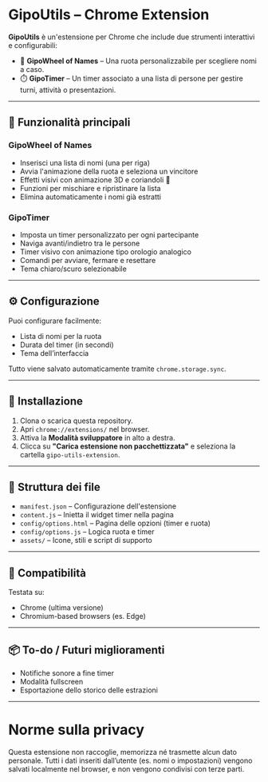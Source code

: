 # GipoUtils – Chrome Extension

**GipoUtils** è un'estensione per Chrome che include due strumenti interattivi e configurabili:

- 🎡 **GipoWheel of Names** – Una ruota personalizzabile per scegliere nomi a caso.
- ⏱️ **GipoTimer** – Un timer associato a una lista di persone per gestire turni, attività o presentazioni.

---

## 🧩 Funzionalità principali

### GipoWheel of Names

- Inserisci una lista di nomi (una per riga)
- Avvia l'animazione della ruota e seleziona un vincitore
- Effetti visivi con animazione 3D e coriandoli 🎉
- Funzioni per mischiare e ripristinare la lista
- Elimina automaticamente i nomi già estratti

### GipoTimer

- Imposta un timer personalizzato per ogni partecipante
- Naviga avanti/indietro tra le persone
- Timer visivo con animazione tipo orologio analogico
- Comandi per avviare, fermare e resettare
- Tema chiaro/scuro selezionabile

---

## ⚙️ Configurazione

Puoi configurare facilmente:

- Lista di nomi per la ruota
- Durata del timer (in secondi)
- Tema dell’interfaccia

Tutto viene salvato automaticamente tramite `chrome.storage.sync`.

---

## 🚀 Installazione

1. Clona o scarica questa repository.
2. Apri `chrome://extensions/` nel browser.
3. Attiva la **Modalità sviluppatore** in alto a destra.
4. Clicca su **"Carica estensione non pacchettizzata"** e seleziona la cartella `gipo-utils-extension`.

---

## 📁 Struttura dei file

- `manifest.json` – Configurazione dell'estensione
- `content.js` – Inietta il widget timer nella pagina
- `config/options.html` – Pagina delle opzioni (timer e ruota)
- `config/options.js` – Logica ruota e timer
- `assets/` – Icone, stili e script di supporto

---

## 🧪 Compatibilità

Testata su:

- Chrome (ultima versione)
- Chromium-based browsers (es. Edge)

---

## 📦 To-do / Futuri miglioramenti

- Notifiche sonore a fine timer
- Modalità fullscreen
- Esportazione dello storico delle estrazioni

---

# Norme sulla privacy
Questa estensione non raccoglie, memorizza né trasmette alcun dato personale. Tutti i dati inseriti dall’utente (es. nomi o impostazioni) vengono salvati localmente nel browser, e non vengono condivisi con terze parti.

